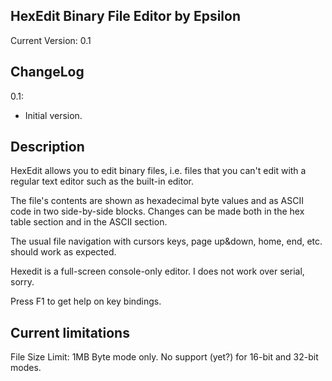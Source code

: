 HexEdit Binary File Editor by Epsilon
-------------------------------------
Current Version: 0.1

ChangeLog
---------
0.1:
- Initial version.

Description
-----------
HexEdit allows you to edit binary files, i.e. files that you can't edit with a regular text editor such as the built-in editor.

The file's contents are shown as hexadecimal byte values and as ASCII code in two side-by-side blocks. Changes can be made both in the hex table section and in the ASCII section.

The usual file navigation with cursors keys, page up&down, home, end, etc. should work as expected.

Hexedit is a full-screen console-only editor. I does not work over serial, sorry.

Press F1 to get help on key bindings.

Current limitations
-------------------
File Size Limit: 1MB
Byte mode only. No support (yet?) for 16-bit and 32-bit modes.

